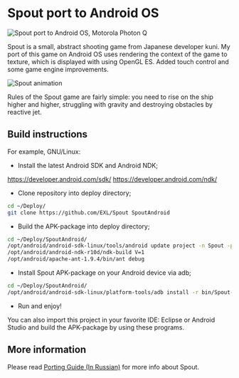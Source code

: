 Spout port to Android OS
=============

![Spout port to Android OS, Motorola Photon Q](https://raw.github.com/EXL/Spout/master/screens/photo_thumb.jpg)

Spout is a small, abstract shooting game from Japanese developer kuni. My port of this game on Android OS uses rendering the context of the game to texture, which is displayed with using OpenGL ES. Added touch control and some game engine improvements.

![Spout animation](https://raw.github.com/EXL/Spout/master/screens/animation_spout.gif)

Rules of the Spout game are fairly simple: you need to rise on the ship higher and higher, struggling with gravity and destroying obstacles by reactive jet.

## Build instructions

For example, GNU/Linux:

* Install the latest Android SDK and Android NDK;

https://developer.android.com/sdk/
https://developer.android.com/ndk/

* Clone repository into deploy directory;

```sh
cd ~/Deploy/
git clone https://github.com/EXL/Spout SpoutAndroid
```

* Build the APK-package into deploy directory;

```sh
cd ~/Deploy/SpoutAndroid/
/opt/android/android-sdk-linux/tools/android update project -n Spout -p .
/opt/android/android-ndk-r10d/ndk-build V=1
/opt/android/apache-ant-1.9.4/bin/ant debug
```

* Install Spout APK-package on your Android device via adb;

```sh
cd ~/Deploy/SpoutAndroid/
/opt/android/android-sdk-linux/platform-tools/adb install -r bin/Spout-debug.apk
```

* Run and enjoy!

You can also import this project in your favorite IDE: Eclipse or Android Studio and build the APK-package by using these programs.

## More information

Please read [Porting Guide (In Russian)](http://exlmoto.ru/spout-droid/) for more info about Spout.
